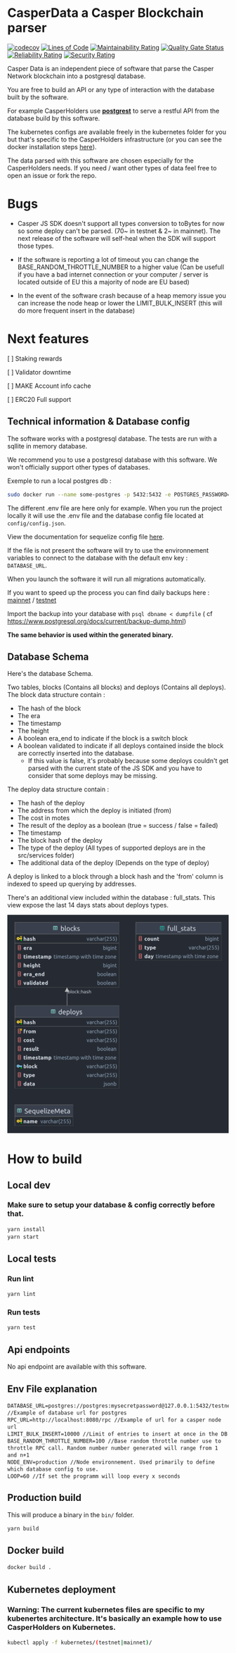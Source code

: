 # CasperData a Casper Blockchain parser

[![codecov](https://codecov.io/gh/casperholders/casperdata/branch/main/graph/badge.svg?token=J111YFA2Q3)](https://codecov.io/gh/casperholders/casperdata)
[![Lines of Code](https://sonarcloud.io/api/project_badges/measure?project=casperholders_casperdata&metric=ncloc)](https://sonarcloud.io/summary/new_code?id=casperholders_casperdata)
[![Maintainability Rating](https://sonarcloud.io/api/project_badges/measure?project=casperholders_casperdata&metric=sqale_rating)](https://sonarcloud.io/summary/new_code?id=casperholders_casperdata)
[![Quality Gate Status](https://sonarcloud.io/api/project_badges/measure?project=casperholders_casperdata&metric=alert_status)](https://sonarcloud.io/summary/new_code?id=casperholders_casperdata)
[![Reliability Rating](https://sonarcloud.io/api/project_badges/measure?project=casperholders_casperdata&metric=reliability_rating)](https://sonarcloud.io/summary/new_code?id=casperholders_casperdata)
[![Security Rating](https://sonarcloud.io/api/project_badges/measure?project=casperholders_casperdata&metric=security_rating)](https://sonarcloud.io/summary/new_code?id=casperholders_casperdata)

Casper Data is an independent piece of software that parse the Casper Network blockchain into a postgresql database.

You are free to build an API or any type of interaction with the database built by the software.

For example CasperHolders use [**postgrest**](https://postgrest.org/en/stable/) to serve a restful API from the database
build by this software.

The kubernetes configs are available freely in the kubernetes folder for you but that's specific to the CasperHolders
infrastructure (or you can see the docker installation
steps [here](https://postgrest.org/en/stable/install.html#docker)).

The data parsed with this software are chosen especially for the CasperHolders needs. If you need / want other types of
data feel free to open an issue or fork the repo.

# Bugs

- Casper JS SDK doesn't support all types conversion to toBytes for now so some deploy can't be parsed.
  (70~ in testnet & 2~ in mainnet). The next release of the software will self-heal when the SDK will support those
  types.

- If the software is reporting a lot of timeout you can change the BASE_RANDOM_THROTTLE_NUMBER to a higher value (Can be
  usefull if you have a bad internet connection or your computer / server is located outside of EU this a majority of
  node are EU based)
- In the event of the software crash because of a heap memory issue you can increase the node heap or lower the
  LIMIT_BULK_INSERT (this will do more frequent insert in the database)

# Next features

[ ] Staking rewards

[ ] Validator downtime

[ ] MAKE Account info cache

[ ] ERC20 Full support

## Technical information & Database config

The software works with a postgresql database. The tests are run with a sqllite in memory database.

We recommend you to use a postgresql database with this software. We won't officially support other types of databases.

Exemple to run a local postgres db :

```bash
sudo docker run --name some-postgres -p 5432:5432 -e POSTGRES_PASSWORD=mysecretpassword -e POSTGRES_DB=testnet -d postgres
```

The different .env file are here only for example. When you run the project locally it will use the .env file and the
database config file located at `config/config.json`.

View the documentation for sequelize config
file [here](https://sequelize.org/master/manual/migrations.html#configuration).

If the file is not present the software will try to use the environnement variables to connect to the database with the
default env key : `DATABASE_URL`.

When you launch the software it will run all migrations automatically.

If you want to speed up the process you can find daily backups here : [mainnet](https://backup.casperholders.io/)
/ [testnet](https://backup.testnet.casperholders.io/)

Import the backup into your database with `psql dbname < dumpfile` (
cf https://www.postgresql.org/docs/current/backup-dump.html)

**The same behavior is used within the generated binary.**

## Database Schema

Here's the database Schema.

Two tables, blocks (Contains all blocks) and deploys (Contains all deploys).  
The block data structure contain :

- The hash of the block
- The era
- The timestamp
- The height
- A boolean era_end to indicate if the block is a switch block
- A boolean validated to indicate if all deploys contained inside the block are correctly inserted into the database.
    - If this value is false, it's probably because some deploys couldn't get parsed with the current state of the JS
      SDK and you have to consider that some deploys may be missing.

The deploy data structure contain :

- The hash of the deploy
- The address from which the deploy is initiated (from)
- The cost in motes
- The result of the deploy as a boolean (true = success / false = failed)
- The timestamp
- The block hash of the deploy
- The type of the deploy (All types of supported deploys are in the src/services folder)
- The additional data of the deploy (Depends on the type of deploy)

A deploy is linked to a block through a block hash and the 'from' column is indexed to speed up querying by addresses.

There's an additional view included within the database : full_stats. This view expose the last 14 days stats about
deploys types.

![Database Schema](diagram.png "Database Schema")

# How to build

## Local dev

### Make sure to setup your database & config correctly before that.

```bash
yarn install
yarn start
```

## Local tests

### Run lint

```bash
yarn lint
```

### Run tests

```bash
yarn test
```

## Api endpoints

No api endpoint are available with this software.

## Env File explanation

```
DATABASE_URL=postgres://postgres:mysecretpassword@127.0.0.1:5432/testnet //Example of database url for postgres
RPC_URL=http://localhost:8080/rpc //Example of url for a casper node url
LIMIT_BULK_INSERT=10000 //Limit of entries to insert at once in the DB
BASE_RANDOM_THROTTLE_NUMBER=100 //Base random throttle number use to throttle RPC call. Random number number generated will range from 1 and n+1
NODE_ENV=production //Node environnement. Used primarily to define which database config to use.
LOOP=60 //If set the programm will loop every x seconds
```

## Production build

This will produce a binary in the `bin/` folder.

```bash
yarn build
```

## Docker build

```bash
docker build . 
```

## Kubernetes deployment

### Warning: The current kubernetes files are specific to my kubenertes architecture. It's basically an example how to use CasperHolders on Kubernetes.

```bash
kubectl apply -f kubernetes/(testnet|mainnet)/
```

